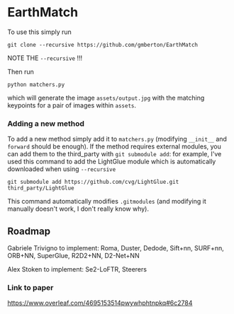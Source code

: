 # EarthMatch

To use this simply run

```
git clone --recursive https://github.com/gmberton/EarthMatch
```

NOTE THE `--recursive` !!!

Then run

```
python matchers.py
```

which will generate the image `assets/output.jpg` with the matching keypoints for a pair of images within `assets`.

### Adding a new method

To add a new method simply add it to `matchers.py` (modifying `__init__` and `forward` should be enough). If the method requires external modules, you can add them to the third_party with `git submodule add`: for example, I've used this command to add the LightGlue module which is automatically downloaded when using `--recursive`

```
git submodule add https://github.com/cvg/LightGlue.git third_party/LightGlue
```

This command automatically modifies `.gitmodules` (and modifying it manually doesn't work, I don't really know why).

## Roadmap

Gabriele Trivigno to implement: Roma, Duster, Dedode, Sift+nn, SURF+nn, ORB+NN, SuperGlue, R2D2+NN, D2-Net+NN

Alex Stoken to implement: Se2-LoFTR, Steerers

### Link to paper
https://www.overleaf.com/4695153514pwywhphtnpkq#6c2784

